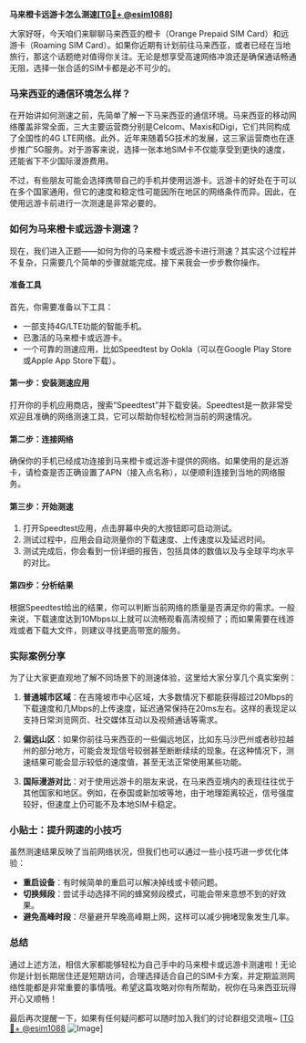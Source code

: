 **马来橙卡远游卡怎么测速[[TG💪+ @esim1088](https://t.me/s/esim1088)]**

大家好呀，今天咱们来聊聊马来西亚的橙卡（Orange Prepaid SIM Card）和远游卡（Roaming SIM Card）。如果你近期有计划前往马来西亚，或者已经在当地旅行，那这个话题绝对值得你关注。无论是想享受高速网络冲浪还是确保通话畅通无阻，选择一张合适的SIM卡都是必不可少的。

### 马来西亚的通信环境怎么样？

在开始讲如何测速之前，先简单了解一下马来西亚的通信环境。马来西亚的移动网络覆盖非常全面，三大主要运营商分别是Celcom、Maxis和Digi，它们共同构成了全国性的4G LTE网络。此外，近年来随着5G技术的发展，这三家运营商也在逐步推广5G服务。对于游客来说，选择一张本地SIM卡不仅能享受到更快的速度，还能省下不少国际漫游费用。

不过，有些朋友可能会选择携带自己的手机并使用远游卡。远游卡的好处在于可以在多个国家通用，但它的速度和稳定性可能因所在地区的网络条件而异。因此，在使用远游卡前进行一次测速是非常必要的。

### 如何为马来橙卡或远游卡测速？

现在，我们进入正题——如何为你的马来橙卡或远游卡进行测速？其实这个过程并不复杂，只需要几个简单的步骤就能完成。接下来我会一步步教你操作。

#### 准备工具

首先，你需要准备以下工具：
- 一部支持4G/LTE功能的智能手机。
- 已激活的马来橙卡或远游卡。
- 一个可靠的测速应用，比如Speedtest by Ookla（可以在Google Play Store或Apple App Store下载）。

#### 第一步：安装测速应用

打开你的手机应用商店，搜索“Speedtest”并下载安装。Speedtest是一款非常受欢迎且准确的网络测速工具，它可以帮助你轻松检测当前的网速情况。

#### 第二步：连接网络

确保你的手机已经成功连接到马来橙卡或远游卡提供的网络。如果使用的是远游卡，请检查是否正确设置了APN（接入点名称），以便顺利连接到当地的网络服务。

#### 第三步：开始测速

1. 打开Speedtest应用，点击屏幕中央的大按钮即可启动测试。
2. 测试过程中，应用会自动测量你的下载速度、上传速度以及延迟时间。
3. 测试完成后，你会看到一份详细的报告，包括具体的数值以及与全球平均水平的对比。

#### 第四步：分析结果

根据Speedtest给出的结果，你可以判断当前网络的质量是否满足你的需求。一般来说，下载速度达到10Mbps以上就可以流畅观看高清视频了；而如果需要在线游戏或者下载大文件，则建议寻找更高带宽的服务。

### 实际案例分享

为了让大家更直观地了解不同场景下的测速体验，这里给大家分享几个真实案例：

1. **普通城市区域**：在吉隆坡市中心区域，大多数情况下都能获得超过20Mbps的下载速度和几Mbps的上传速度，延迟通常保持在20ms左右。这样的表现足以支持日常浏览网页、社交媒体互动以及视频通话等需求。

2. **偏远山区**：如果你前往马来西亚的一些偏远地区，比如东马沙巴州或者砂拉越州的部分地方，可能会发现信号较弱甚至断断续续的现象。在这种情况下，测速结果可能会显示较低的速度值，甚至无法正常使用某些功能。

3. **国际漫游对比**：对于使用远游卡的朋友来说，在马来西亚境内的表现往往优于其他国家和地区。例如，在泰国或新加坡等地，由于地理距离较近，信号强度较好，但速度上仍可能不及本地SIM卡稳定。

### 小贴士：提升网速的小技巧

虽然测速结果反映了当前网络状况，但我们也可以通过一些小技巧进一步优化体验：

- **重启设备**：有时候简单的重启可以解决掉线或卡顿问题。
- **切换频段**：尝试手动选择不同的蜂窝频段模式，可能会带来意想不到的好效果。
- **避免高峰时段**：尽量避开早晚高峰期上网，这样可以减少拥堵现象发生几率。

### 总结

通过上述方法，相信大家都能够轻松为自己手中的马来橙卡或远游卡测速啦！无论你是计划长期居住还是短期访问，合理选择适合自己的SIM卡方案，并定期监测网络性能都是非常重要的事情哦。希望这篇攻略对你有所帮助，祝你在马来西亚玩得开心又顺畅！

最后再次提醒一下，如果有任何疑问都可以随时加入我们的讨论群组交流哦~ [[TG💪+ @esim1088](https://t.me/s/esim1088) ![Image](https://i.postimg.cc/4NQfJmqS/Snipaste-2025-05-13-00-14-12.png)]